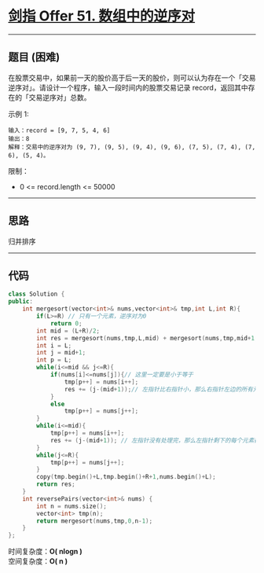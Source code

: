 # [剑指 Offer 51. 数组中的逆序对](https://leetcode.cn/problems/shu-zu-zhong-de-ni-xu-dui-lcof/)

---

## 题目 (困难)

在股票交易中，如果前一天的股价高于后一天的股价，则可以认为存在一个「交易逆序对」。请设计一个程序，输入一段时间内的股票交易记录 record，返回其中存在的「交易逆序对」总数。  

示例 1:  
```
输入：record = [9, 7, 5, 4, 6]  
输出：8  
解释：交易中的逆序对为 (9, 7), (9, 5), (9, 4), (9, 6), (7, 5), (7, 4), (7, 6), (5, 4)。  
```

限制：  

- 0 <= record.length <= 50000

---

## 思路

归并排序

---

## 代码

```C++
class Solution {
public:
    int mergesort(vector<int>& nums,vector<int>& tmp,int L,int R){
        if(L>=R) // 只有一个元素，逆序对为0
            return 0;
        int mid = (L+R)/2;
        int res = mergesort(nums,tmp,L,mid) + mergesort(nums,tmp,mid+1,R);// // 左边的逆序对+右边的逆序对（这里要是mid和mid+1）
        int i = L;
        int j = mid+1;
        int p = L;
        while(i<=mid && j<=R){
            if(nums[i]<=nums[j]){// 这里一定要是小于等于
                tmp[p++] = nums[i++];
                res += (j-(mid+1));// 左指针比右指针小，那么右指针左边的所有元素都比左指针小（这里很巧妙，因为每次是较小的元素放到tmp里，如果nums[j-1]比nums[i]大就矛盾了），每个元素就都能和左指针构成一个逆序对（注意这里不算j，所以减mid+1即可）
            }
            else
                tmp[p++] = nums[j++];
        }
        while(i<=mid){
            tmp[p++] = nums[i++];
            res += (j-(mid+1)); // 左指针没有处理完，那么左指针剩下的每个元素都能和右边的所有元素分别组一个逆序对（左边剩下的每个元素都大于右边的所有元素），注意这里j已经等于R+1了，不能算j，所以减mid+1即可
        }
        while(j<=R){
            tmp[p++] = nums[j++];
        }
        copy(tmp.begin()+L,tmp.begin()+R+1,nums.begin()+L);
        return res;
    }
    int reversePairs(vector<int>& nums) {
        int n = nums.size();
        vector<int> tmp(n);
        return mergesort(nums,tmp,0,n-1);
    }
};
```

时间复杂度：**O( nlogn )**  
空间复杂度：**O( n )**
